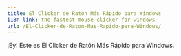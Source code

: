 ```yaml
---
title: El Clicker de Ratón Más Rápido para Windows
i18n-link: the-fastest-mouse-clicker-for-windows
url: /El-Clicker-de-Raton-Mas-Rapido-para-Windows/
---
```


¡Ey! Este es El Clicker de Ratón Más Rápido para Windows.
